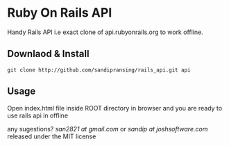 # Ruby On Rails API

Handy Rails API i.e exact clone of api.rubyonrails.org to work offline.

## Downlaod & Install

    git clone http://github.com/sandipransing/rails_api.git api

## Usage

Open index.html file inside ROOT directory in browser and you are ready to use
rails api in offline

any sugestions? *san2821 at gmail.com* or *sandip at joshsoftware.com* released under the MIT license
